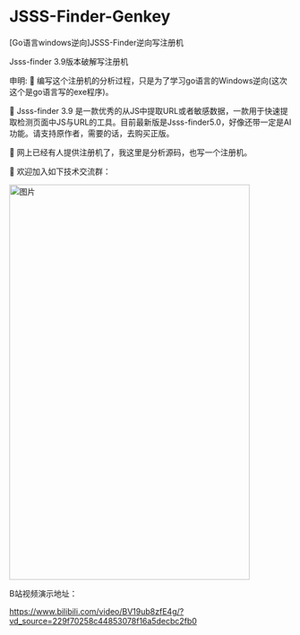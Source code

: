 # JSSS-Finder-Genkey
[Go语言windows逆向]JSSS-Finder逆向写注册机

Jsss-finder 3.9版本破解写注册机


申明:
	编写这个注册机的分析过程，只是为了学习go语言的Windows逆向(这次这个是go语言写的exe程序)。

	Jsss-finder 3.9 是一款优秀的从JS中提取URL或者敏感数据，一款用于快速提取检测页面中JS与URL的工具。目前最新版是Jsss-finder5.0，好像还带一定是AI功能。请支持原作者，需要的话，去购买正版。

	网上已经有人提供注册机了，我这里是分析源码，也写一个注册机。

	欢迎加入如下技术交流群：

<img width="429" height="705" alt="图片" src="https://github.com/user-attachments/assets/2fefb5e0-37d2-4f9a-83dc-5c350857f79c" />

B站视频演示地址：

https://www.bilibili.com/video/BV19ub8zfE4g/?vd_source=229f70258c44853078f16a5decbc2fb0



